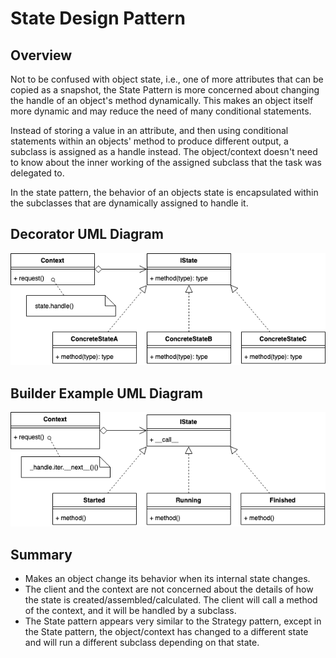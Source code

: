 # State Design Pattern
## Overview 
Not to be confused with object state, i.e., one of more attributes that can be copied as a snapshot, the State Pattern is more concerned about changing the handle of an object's method dynamically. This makes an object itself more dynamic and may reduce the need of many conditional statements.

Instead of storing a value in an attribute, and then using conditional statements within an objects' method to produce different output, a subclass is assigned as a handle instead. The object/context doesn't need to know about the inner working of the assigned subclass that the task was delegated to.

In the state pattern, the behavior of an objects state is encapsulated within the subclasses that are dynamically assigned to handle it.

## Decorator UML Diagram
![alt text](image.png)

## Builder Example UML Diagram
![alt text](image-1.png)

## Summary
- Makes an object change its behavior when its internal state changes.
- The client and the context are not concerned about the details of how the state is created/assembled/calculated. The client will call a method of the context, and it will be handled by a subclass.
- The State pattern appears very similar to the Strategy pattern, except in the State pattern, the object/context has changed to a different state and will run a different subclass depending on that state.